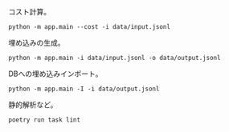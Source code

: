 コスト計算。

```
python -m app.main --cost -i data/input.jsonl
```

埋め込みの生成。

```
python -m app.main -i data/input.jsonl -o data/output.jsonl
```

DBへの埋め込みインポート。

```
python -m app.main -I -i data/output.jsonl
```

静的解析など。

```
poetry run task lint
```

